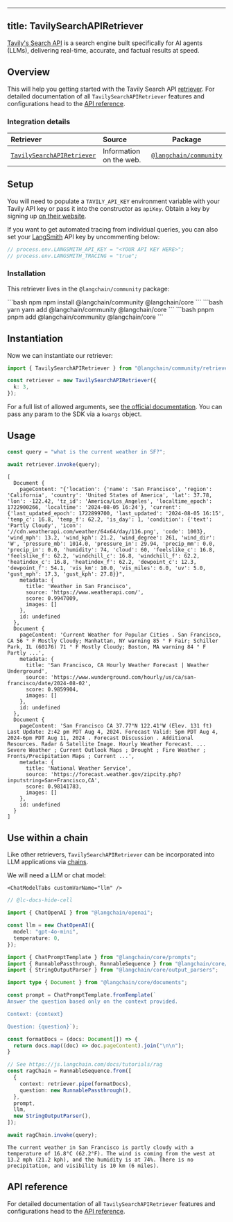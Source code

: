 ---

title: TavilySearchAPIRetriever
----

[Tavily's Search API](https://tavily.com) is a search engine built specifically for AI agents (LLMs), delivering real-time, accurate, and factual results at speed.

## Overview

This will help you getting started with the Tavily Search API [retriever](/oss/concepts/retrievers). For detailed documentation of all `TavilySearchAPIRetriever` features and configurations head to the [API reference](https://api.js.langchain.com/classes/langchain_community_retrievers_tavily_search_api.TavilySearchAPIRetriever.html).

### Integration details

| Retriever | Source | Package |
| :--- | :--- | :---: |
[`TavilySearchAPIRetriever`](https://api.js.langchain.com/classes/langchain_community_retrievers_tavily_search_api.TavilySearchAPIRetriever.html) | Information on the web. | [`@langchain/community`](https://npmjs.com/@langchain/community/) |

## Setup

You will need to populate a `TAVILY_API_KEY` environment variable with your Tavily API key or pass it into the constructor as `apiKey`. Obtain a key by signing up [on their website](https://tavily.com/).

If you want to get automated tracing from individual queries, you can also set your [LangSmith](https://docs.smith.langchain.com/) API key by uncommenting below:

```typescript
// process.env.LANGSMITH_API_KEY = "<YOUR API KEY HERE>";
// process.env.LANGSMITH_TRACING = "true";
```

### Installation

This retriever lives in the `@langchain/community` package:

<CodeGroup>
```bash npm
npm install @langchain/community @langchain/core
```
```bash yarn
yarn add @langchain/community @langchain/core
```
```bash pnpm
pnpm add @langchain/community @langchain/core
```
</CodeGroup>

## Instantiation

Now we can instantiate our retriever:

```typescript
import { TavilySearchAPIRetriever } from "@langchain/community/retrievers/tavily_search_api";

const retriever = new TavilySearchAPIRetriever({
  k: 3,
});
```

For a full list of allowed arguments, see [the official documentation](https://docs.tavily.com/docs/tavily-api/rest_api#parameters). You can pass any param to the SDK via a `kwargs` object.

## Usage

```typescript
const query = "what is the current weather in SF?";

await retriever.invoke(query);
```

```output
[
  Document {
    pageContent: "{'location': {'name': 'San Francisco', 'region': 'California', 'country': 'United States of America', 'lat': 37.78, 'lon': -122.42, 'tz_id': 'America/Los_Angeles', 'localtime_epoch': 1722900266, 'localtime': '2024-08-05 16:24'}, 'current': {'last_updated_epoch': 1722899700, 'last_updated': '2024-08-05 16:15', 'temp_c': 16.8, 'temp_f': 62.2, 'is_day': 1, 'condition': {'text': 'Partly Cloudy', 'icon': '//cdn.weatherapi.com/weather/64x64/day/116.png', 'code': 1003}, 'wind_mph': 13.2, 'wind_kph': 21.2, 'wind_degree': 261, 'wind_dir': 'W', 'pressure_mb': 1014.0, 'pressure_in': 29.94, 'precip_mm': 0.0, 'precip_in': 0.0, 'humidity': 74, 'cloud': 60, 'feelslike_c': 16.8, 'feelslike_f': 62.2, 'windchill_c': 16.8, 'windchill_f': 62.2, 'heatindex_c': 16.8, 'heatindex_f': 62.2, 'dewpoint_c': 12.3, 'dewpoint_f': 54.1, 'vis_km': 10.0, 'vis_miles': 6.0, 'uv': 5.0, 'gust_mph': 17.3, 'gust_kph': 27.8}}",
    metadata: {
      title: 'Weather in San Francisco',
      source: 'https://www.weatherapi.com/',
      score: 0.9947009,
      images: []
    },
    id: undefined
  },
  Document {
    pageContent: 'Current Weather for Popular Cities . San Francisco, CA 56 ° F Mostly Cloudy; Manhattan, NY warning 85 ° F Fair; Schiller Park, IL (60176) 71 ° F Mostly Cloudy; Boston, MA warning 84 ° F Partly ...',
    metadata: {
      title: 'San Francisco, CA Hourly Weather Forecast | Weather Underground',
      source: 'https://www.wunderground.com/hourly/us/ca/san-francisco/date/2024-08-02',
      score: 0.9859904,
      images: []
    },
    id: undefined
  },
  Document {
    pageContent: 'San Francisco CA 37.77°N 122.41°W (Elev. 131 ft) Last Update: 2:42 pm PDT Aug 4, 2024. Forecast Valid: 5pm PDT Aug 4, 2024-6pm PDT Aug 11, 2024 . Forecast Discussion . Additional Resources. Radar & Satellite Image. Hourly Weather Forecast. ... Severe Weather ; Current Outlook Maps ; Drought ; Fire Weather ; Fronts/Precipitation Maps ; Current ...',
    metadata: {
      title: 'National Weather Service',
      source: 'https://forecast.weather.gov/zipcity.php?inputstring=San+Francisco,CA',
      score: 0.98141783,
      images: []
    },
    id: undefined
  }
]
```

## Use within a chain

Like other retrievers, `TavilySearchAPIRetriever` can be incorporated into LLM applications via [chains](/oss/how-to/sequence/).

We will need a LLM or chat model:

```{=mdx}
<ChatModelTabs customVarName="llm" />
```

```typescript
// @lc-docs-hide-cell

import { ChatOpenAI } from "@langchain/openai";

const llm = new ChatOpenAI({
  model: "gpt-4o-mini",
  temperature: 0,
});
```

```typescript
import { ChatPromptTemplate } from "@langchain/core/prompts";
import { RunnablePassthrough, RunnableSequence } from "@langchain/core/runnables";
import { StringOutputParser } from "@langchain/core/output_parsers";

import type { Document } from "@langchain/core/documents";

const prompt = ChatPromptTemplate.fromTemplate(`
Answer the question based only on the context provided.

Context: {context}

Question: {question}`);

const formatDocs = (docs: Document[]) => {
  return docs.map((doc) => doc.pageContent).join("\n\n");
}

// See https://js.langchain.com/docs/tutorials/rag
const ragChain = RunnableSequence.from([
  {
    context: retriever.pipe(formatDocs),
    question: new RunnablePassthrough(),
  },
  prompt,
  llm,
  new StringOutputParser(),
]);
```

```typescript
await ragChain.invoke(query);
```

```output
The current weather in San Francisco is partly cloudy with a temperature of 16.8°C (62.2°F). The wind is coming from the west at 13.2 mph (21.2 kph), and the humidity is at 74%. There is no precipitation, and visibility is 10 km (6 miles).
```

## API reference

For detailed documentation of all `TavilySearchAPIRetriever` features and configurations head to the [API reference](https://api.js.langchain.com/classes/langchain_community_retrievers_tavily_search_api.TavilySearchAPIRetriever.html).
